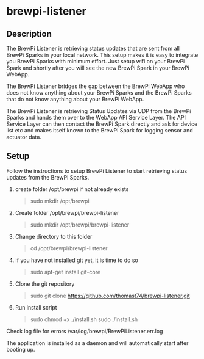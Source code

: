 brewpi-listener
===============

Description
-----------

The BrewPi Listener is retrieving status updates that are sent from all BrewPi Sparks in your local network.
This setup makes it is easy to integrate you BrewPi Sparks with minimum effort. Just setup wifi on your BrewPi Spark and shortly after you will see the new BrewPi Spark in your BrewPi WebApp.

The BrewPi Listener bridges the gap between the BrewPi WebApp who does not know anything about your BrewPi Sparks and the BrewPi Sparks that do not know anything about your BrewPi WebApp.

The BrewPi Listener is retrieving Status Updates via UDP from the BrewPi Sparks and hands them over to the WebApp API Service Layer. The API Service Layer can then contact the BrewPi Spark directly and ask for device list etc and makes itself known to the BrewPi Spark for logging sensor and actuator data.

Setup
-----

Follow the instructions to setup BrewPi Listener to start retrieving status updates from the BrewPi Sparks.

1. create folder /opt/brewpi if not already exists
    > sudo mkdir /opt/brewpi

2. Create folder /opt/brewpi/brewpi-listener
    > sudo mkdir /opt/brewpi/brewpi-listener

3. Change directory to this folder
    > cd /opt/brewpi/brewpi-listener

4. If you have not installed git yet, it is time to do so
    > sudo apt-get install git-core

5. Clone the git repository
    > sudo git clone https://github.com/thomast74/brewpi-listener.git

6. Run install script
    > sudo chmod +x ./install.sh
    > sudo ./install.sh

Check log file for errors /var/log/brewpi/BrewPiListener.err.log

The application is installed as a daemon and will automatically start after booting up.
